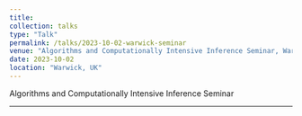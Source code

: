 ```yaml
---
title:
collection: talks
type: "Talk"
permalink: /talks/2023-10-02-warwick-seminar
venue: "Algorithms and Computationally Intensive Inference Seminar, Warwick"
date: 2023-10-02
location: "Warwick, UK"
---
```


Algorithms and Computationally Intensive Inference Seminar

---
